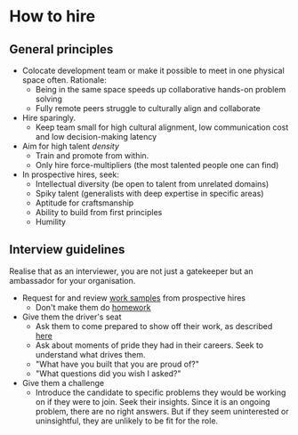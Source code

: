 # How to hire

## General principles

- Colocate development team or make it possible to meet in one physical space often. Rationale:
  - Being in the same space speeds up collaborative hands-on problem solving
  - Fully remote peers struggle to culturally align and collaborate
- Hire sparingly.
  - Keep team small for high cultural alignment, low communication cost and low decision-making latency
- Aim for high talent _density_
  - Train and promote from within.
  - Only hire force-multipliers (the most talented people one can find)
- In prospective hires, seek:
  - Intellectual diversity (be open to talent from unrelated domains)
  - Spiky talent (generalists with deep expertise in specific areas)
  - Aptitude for craftsmanship
  - Ability to build from first principles
  - Humility

## Interview guidelines

Realise that as an interviewer, you are not just a gatekeeper but an ambassador for your organisation.

- Request for and review [work samples](./media/work_samples.pdf) from prospective hires
  - Don't make them do [homework](./media/homework.pdf)
- Give them the driver's seat
  - Ask them to come prepared to show off their work, as described [here](./media/colleagues_wanted.pdf)
  - Ask about moments of pride they had in their careers. Seek to understand what drives them.
  - "What have you built that you are proud of?"
  - "What questions did you wish I asked?"
- Give them a challenge
  - Introduce the candidate to specific problems they would be working on if they were to join. Seek their insights. Since it is an ongoing problem, there are no right answers. But if they seem uninterested or uninsightful, they are unlikely to be fit for the role.
